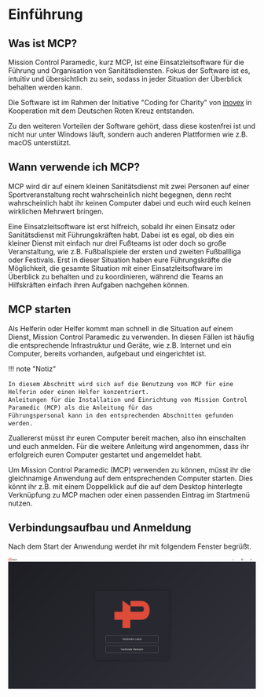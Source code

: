 # Einführung

## Was ist MCP?

Mission Control Paramedic, kurz MCP, ist eine Einsatzleitsoftware für die Führung und Organisation von Sanitätsdiensten.
Fokus der Software ist es, intuitiv und übersichtlich zu sein, sodass in jeder Situation der Überblick behalten werden 
kann.

Die Software ist im Rahmen der Initiative "Coding for Charity" von [inovex](https://www.inovex.de/) in Kooperation mit 
dem Deutschen Roten Kreuz entstanden.

Zu den weiteren Vorteilen der Software gehört, dass diese kostenfrei ist und nicht nur unter Windows läuft, sondern auch
anderen Plattformen wie z.B. macOS unterstützt.

## Wann verwende ich MCP?

MCP wird dir auf einem kleinen Sanitätsdienst mit zwei Personen auf einer Sportveranstaltung recht wahrscheinlich nicht 
begegnen, denn recht wahrscheinlich habt ihr keinen Computer dabei und euch wird euch keinen wirklichen Mehrwert 
bringen.

Eine Einsatzleitsoftware ist erst hilfreich, sobald ihr einen Einsatz oder Sanitätsdienst mit Führungskräften habt. 
Dabei ist es egal, ob dies ein kleiner Dienst mit einfach nur drei Fußteams ist oder doch so große Veranstaltung, wie 
z.B. Fußballspiele der ersten und zweiten Fußballliga oder Festivals. Erst in dieser Situation haben eure Führungskräfte
die Möglichkeit, die gesamte Situation mit einer Einsatzleitsoftware im Überblick zu behalten und zu koordinieren, 
während die Teams an Hilfskräften einfach ihren Aufgaben nachgehen können.

## MCP starten

Als Helferin oder Helfer kommt man schnell in die Situation auf einem Dienst, Mission Control Paramedic zu verwenden. In
diesen Fällen ist häufig die entsprechende Infrastruktur und Geräte, wie z.B. Internet und ein Computer, bereits 
vorhanden, aufgebaut und eingerichtet ist.

!!! note "Notiz"

    In diesem Abschnitt wird sich auf die Benutzung von MCP für eine Helferin oder einen Helfer konzentriert. 
    Anleitungen für die Installation und Einrichtung von Mission Control Paramedic (MCP) als die Anleitung für das
    Führungspersonal kann in den entsprechenden Abschnitten gefunden werden.

Zuallererst müsst ihr euren Computer bereit machen, also ihn einschalten und euch anmelden. Für die weitere Anleitung 
wird angenommen, dass ihr erfolgreich euren Computer gestartet und angemeldet habt.

Um Mission Control Paramedic (MCP) verwenden zu können, müsst ihr die gleichnamige Anwendung auf dem entsprechenden 
Computer starten. Dies könnt ihr z.B. mit einem Doppelklick auf die auf dem Desktop hinterlegte Verknüpfung zu MCP 
machen oder einen passenden Eintrag im Startmenü nutzen.

## Verbindungsaufbau und Anmeldung

Nach dem Start der Anwendung werdet ihr mit folgendem Fenster begrüßt.

![Startbildschirm von Mission Control Paramedic](assets/Startbildschirm.png)